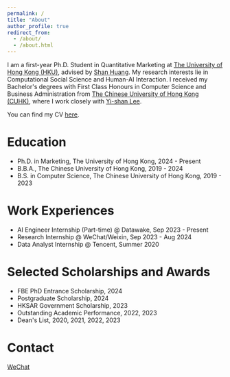 ```yaml
---
permalink: /
title: "About"
author_profile: true
redirect_from: 
  - /about/
  - /about.html
---
```


I am a first-year Ph.D. Student in Quantitative Marketing at [The University of Hong Kong (HKU)](https://www.hku.hk/), advised by [Shan Huang](https://www.shanhhuang.com/). My research interests lie in Computational Social Science and Human-AI Interaction. I received my Bachelor's degrees with First Class Honours in Computer Science and Business Administration from [The Chinese University of Hong Kong (CUHK)](https://www.cuhk.edu.hk/english/index.html), where I work closely with [Yi-shan Lee](https://sites.google.com/view/yi-shanlee). 

You can find my CV [here](../assets/CV.pdf).

Education
======
* Ph.D. in Marketing, The University of Hong Kong, 2024 - Present
* B.B.A., The Chinese University of Hong Kong, 2019 - 2024
* B.S. in Computer Science, The Chinese University of Hong Kong, 2019 - 2023

Work Experiences
======
* AI Engineer Internship (Part-time) @ Datawake, Sep 2023 - Present
* Research Internship @ WeChat/Weixin, Sep 2023 - Aug 2024
* Data Analyst Internship @ Tencent, Summer 2020

Selected Scholarships and Awards
======
* FBE PhD Entrance Scholarship, 2024
* Postgraduate Scholarship, 2024
* HKSAR Government Scholarship, 2023
* Outstanding Academic Performance, 2022, 2023
* Dean's List, 2020, 2021, 2022, 2023

Contact
======
[WeChat](../images/wechat.jpg)
